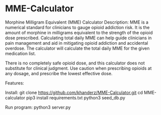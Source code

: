 # MME-Calculator
Morphine Milligram Equivalent (MME) Calculator
Description:
MME is a numerical standard for clinicians to gauge opioid addiction risk. It is the amount of morphine in milligrams equivalent to the strength of the opioid dose prescribed. Calculating total daily MME can help guide clinicians in pain management and aid in mitigating opioid addiction and accidental overdose. The calculator will calculate the total daily MME for the given medication list. 

There is no completely safe opioid dose, and this calculator does not substitute for clinical judgment. Use caution when prescribing opioids at any dosage, and prescribe the lowest effective dose.

Features:

Install:
git clone https://github.com/khanderz/MME-Calculator.git
cd MME-calculator
pip3 install requirements.txt
python3 seed_db.py

Run program:
python3 server.py

